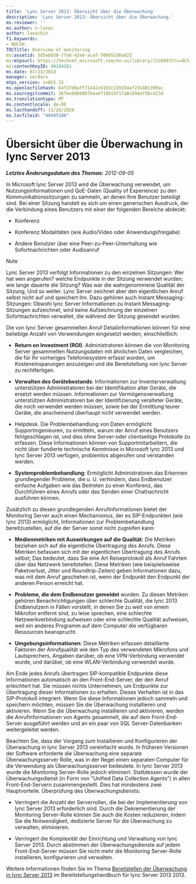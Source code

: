 ```yaml
---
title: 'Lync Server 2013: Übersicht über die Überwachung'
description: 'Lync Server 2013: Übersicht über die Überwachung.'
ms.reviewer: ''
ms.author: v-lanac
author: lanachin
f1.keywords:
- NOCSH
TOCTitle: Overview of monitoring
ms:assetid: 5d5eb658-7fe0-42e6-acaf-700051d0a823
ms:mtpsurl: https://technet.microsoft.com/en-us/library/JJ204937(v=OCS.15)
ms:contentKeyID: 48184261
ms.date: 07/23/2014
manager: serdars
mtps_version: v=OCS.15
ms.openlocfilehash: 64f27d6aff71442c6193c220154af231481399ac
ms.sourcegitcommit: 36fee89bb887bea4f18b19f17a8c69daf5bc423d
ms.translationtype: MT
ms.contentlocale: de-DE
ms.lasthandoff: 11/26/2020
ms.locfileid: "49445106"
---
```

# <a name="overview-of-monitoring-in-lync-server-2013"></a>Übersicht über die Überwachung in lync Server 2013

<div data-xmlns="http://www.w3.org/1999/xhtml">

<div class="topic" data-xmlns="http://www.w3.org/1999/xhtml" data-msxsl="urn:schemas-microsoft-com:xslt" data-cs="https://msdn.microsoft.com/">

<div data-asp="https://msdn2.microsoft.com/asp">



</div>

<div id="mainSection">

<div id="mainBody">

<span> </span>

_**Letztes Änderungsdatum des Themas:** 2012-09-05_

In Microsoft lync Server 2013 wird die Überwachung verwendet, um Nutzungsinformationen und QoE-Daten (Quality of Experience) zu den Kommunikationssitzungen zu sammeln, an denen Ihre Benutzer beteiligt sind. Bei einer Sitzung handelt es sich um einen generischen Ausdruck, der die Verbindung eines Benutzers mit einer der folgenden Bereiche abdeckt:

  - Konferenz

  - Konferenz Modalitäten (wie Audio/Video oder Anwendungsfreigabe)

  - Andere Benutzer über eine Peer-zu-Peer-Unterhaltung wie Sofortnachrichten oder Audioanruf

<div>


> [!NOTE]  
> Lync Server 2013 verfolgt Informationen zu den einzelnen Sitzungen: Wer hat wen angerufen? welche Endpunkte in der Sitzung verwendet wurden; wie lange dauerte die Sitzung? Was war die wahrgenommene Qualität der Sitzung; Und so weiter. Lync Server zeichnet aber den eigentlichen Anruf selbst nicht auf und speichert ihn. Dazu gehören auch Instant Messaging-Sitzungen: Obwohl lync Server Informationen zu Instant Messaging-Sitzungen aufzeichnet, wird keine Aufzeichnung der einzelnen Sofortnachrichten verwaltet, die während der Sitzung gesendet wurden.



</div>

Die von lync Server gesammelten Anruf Detailinformationen können für eine beliebige Anzahl von Verwendungen eingesetzt werden, einschließlich:

  - **Return on Investment (ROI)**. Administratoren können die von Monitoring Server gesammelten Nutzungsdaten mit ähnlichen Daten vergleichen, die für Ihr vorheriges Telefoniesystem erfasst wurden, um Kosteneinsparungen anzuzeigen und die Bereitstellung von lync Server zu rechtfertigen.

  - **Verwalten des Gerätebestands**: Informationen zur Inventarverwaltung unterstützen Administratoren bei der Identifikation alter Geräte, die ersetzt werden müssen. Informationen zur Vermögensverwaltung unterstützen Administratoren bei der Identifizierung veralteter Geräte, die noch verwendet werden müssen, sowie bei der Ermittlung teurer Geräte, die anscheinend überhaupt nicht verwendet werden.

  - Helpdesk. Die Problembehandlung von Daten ermöglicht Supportingenieuren, zu ermitteln, warum der Anruf eines Benutzers fehlgeschlagen ist, und dies ohne Server-oder clientseitige Protokolle zu erfassen. Diese Informationen können von Supportmitarbeitern, die nicht über fundierte technische Kenntnisse in Microsoft lync 2013 und lync Server 2013 verfügen, problemlos abgerufen und verstanden werden.

  - **Systemproblembehandlung**: Ermöglicht Administratoren das Erkennen grundlegender Probleme, die u. U. verhindern, dass Endbenutzer einfache Aufgaben wie das Beitreten zu einer Konferenz, das Durchführen eines Anrufs oder das Senden einer Chatnachricht ausführen können.

Zusätzlich zu diesen grundlegenden Anrufinformationen bietet der Monitoring Server auch einen Mechanismus, der es SIP-Endpunkten (wie lync 2013) ermöglicht, Informationen zur Problembehandlung bereitzustellen, auf die der Server sonst nicht zugreifen kann:

  - **Medienmetriken mit Auswirkungen auf die Qualität**: Die Metriken beziehen sich auf die eigentliche Übertragung des Anrufs. Diese Metriken befassen sich mit der eigentlichen Übertragung des Anrufs selbst; Das bedeutet, dass Sie eine Art Reiseprotokoll als Anruf Fahrten über das Netzwerk bereitstellen. Diese Metriken (wie beispielsweise Paketverlust, Jitter und Roundtrip-Zeiten) geben Informationen dazu, was mit dem Anruf geschehen ist, wenn der Endpunkt den Endpunkt der anderen Person erreicht hat.

  - **Probleme, die dem Endbenutzer gemeldet** wurden. Zu diesen Metriken gehören Benachrichtigungen über schlechte Qualität, die lync 2013 Endbenutzern in Fällen vorstellt, in denen Sie zu weit von einem Mikrofon entfernt sind, zu leise sprechen, eine schlechte Netzwerkverbindung aufweisen oder eine schlechte Qualität aufweisen, weil ein anderes Programm auf dem Computer die verfügbaren Ressourcen beansprucht.

  - **Umgebungsinformationen**: Diese Metriken erfassen detaillierte Faktoren der Anrufqualität wie den Typ des verwendeten Mikrofons und Lautsprechers, Angaben darüber, ob eine VPN-Verbindung verwendet wurde, und darüber, ob eine WLAN-Verbindung verwendet wurde.

Am Ende jedes Anrufs übertragen SIP-kompatible Endpunkte diese Informationen automatisch an den Front-End-Server, der den Anruf erleichtert hat. Sie müssen nichts Unternehmen, um Endpunkte zur Übertragung dieser Informationen zu erhalten. Dieses Verhalten ist in das SIP-Protokoll integriert. Wenn Sie diese Informationen jedoch sammeln und speichern möchten, müssen Sie die Überwachung installieren und aktivieren. Wenn Sie die Überwachung installieren und aktivieren, werden die Anrufinformationen von Agents gesammelt, die auf dem Front-End-Server ausgeführt werden und an ein paar von SQL Server-Datenbanken weitergeleitet werden.

Beachten Sie, dass der Vorgang zum Installieren und Konfigurieren der Überwachung in lync Server 2013 vereinfacht wurde. In früheren Versionen der Software erforderte die Überwachung eine separate Überwachungsserver Rolle, was in der Regel einen separaten Computer für die Verwendung als Überwachungsserver bedeutete. In lync Server 2013 wurde die Monitoring Server-Rolle jedoch eliminiert. Stattdessen wurde der Überwachungsdienst (in Form von "Unified Data Collection Agents") in allen Front-End-Servern zusammengestellt. Dies hat mindestens zwei Hauptvorteile. Überprüfung des Überwachungsdiensts:

  - Verringert die Anzahl der Serverrollen, die bei der Implementierung von lync Server 2013 erforderlich sind. Durch die Dekrementierung der Monitoring Server-Rolle können Sie auch die Kosten reduzieren, indem Sie die Notwendigkeit, dedizierte Server für die Überwachung zu verwalten, eliminieren.

  - Verringert die Komplexität der Einrichtung und Verwaltung von lync Server 2013. Durch abstimmen der Überwachungsdienste auf jedem Front-End-Server müssen Sie nicht mehr die Monitoring Server-Rolle installieren, konfigurieren und verwalten.

Weitere Informationen finden Sie im Thema [Bereitstellen der Überwachung in lync Server 2013](lync-server-2013-deploying-monitoring.md) im Bereitstellungshandbuch für lync Server 2013 2013.

</div>

<span> </span>

</div>

</div>

</div>

